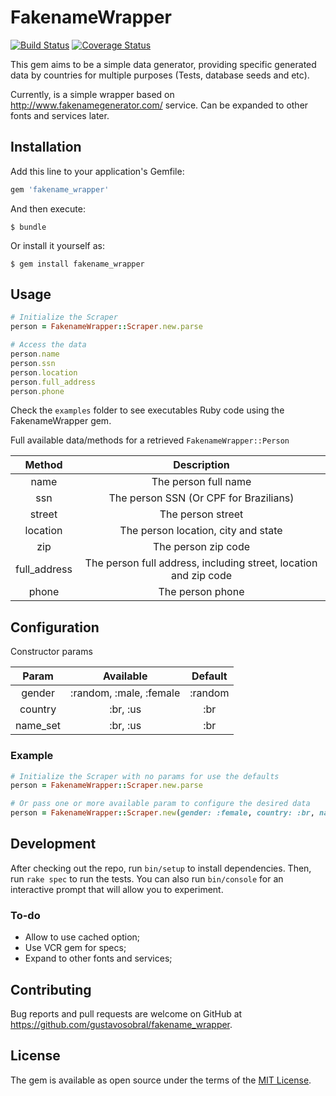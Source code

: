 # FakenameWrapper

[![Build Status](https://travis-ci.org/gustavosobral/fakename_wrapper.svg?branch=master)](https://travis-ci.org/gustavosobral/fakename_wrapper)
[![Coverage Status](https://coveralls.io/repos/github/gustavosobral/fakename_wrapper/badge.svg?branch=master)](https://coveralls.io/github/gustavosobral/fakename_wrapper?branch=master)

This gem aims to be a simple data generator, providing specific generated data by countries for multiple purposes (Tests, database seeds and etc).

Currently, is a simple wrapper based on http://www.fakenamegenerator.com/ service. Can be expanded to other fonts and services later.

## Installation

Add this line to your application's Gemfile:

```ruby
gem 'fakename_wrapper'
```

And then execute:

    $ bundle

Or install it yourself as:

    $ gem install fakename_wrapper

## Usage

```ruby
# Initialize the Scraper
person = FakenameWrapper::Scraper.new.parse

# Access the data
person.name
person.ssn
person.location
person.full_address
person.phone
```

Check the `examples` folder to see executables Ruby code using the FakenameWrapper gem.

Full available data/methods for a retrieved `FakenameWrapper::Person`

| Method |          Description          |
|:------:|:---------------------:|
|   name  |     The person full name    |
|   ssn  |     The person SSN (Or CPF for Brazilians)    |
|   street  |     The person street    |
|   location  |     The person location, city and state    |
|   zip  |     The person zip code    |
|   full_address  |     The person full address, including street, location and zip code    |
|   phone  |     The person phone    |

## Configuration

Constructor params

| Param |          Available          |         Default         |
|:------:|:---------------------:|:---------------------------:|
|   gender  |     :random, :male, :female    | :random |
|   country  |     :br, :us    | :br |
|   name_set  |     :br, :us    | :br |

### Example

```ruby
# Initialize the Scraper with no params for use the defaults 
person = FakenameWrapper::Scraper.new.parse

# Or pass one or more available param to configure the desired data
person = FakenameWrapper::Scraper.new(gender: :female, country: :br, name_set: :br).parse
```

## Development

After checking out the repo, run `bin/setup` to install dependencies. Then, run `rake spec` to run the tests. You can also run `bin/console` for an interactive prompt that will allow you to experiment.

### To-do

* Allow to use cached option;
* Use VCR gem for specs;
* Expand to other fonts and services;

## Contributing

Bug reports and pull requests are welcome on GitHub at https://github.com/gustavosobral/fakename_wrapper.

## License

The gem is available as open source under the terms of the [MIT License](http://opensource.org/licenses/MIT).
